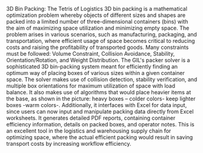 3D Bin Packing: The Tetris of Logistics
3D bin packing is a mathematical optimization problem whereby objects of different sizes and shapes are packed into a limited number of three-dimensional containers (bins) with the aim of maximizing space utilization and minimizing empty space.
The problem arises in various scenarios, such as manufacturing, packaging, and transportation, where efficient usage of space becomes critical to reducing costs and raising the profitability of transported goods. Many constraints must be followed: Volume Constraint, Collision Avoidance, Stability, Orientation/Rotation, and Weight Distribution.
The GIL's packer solver is a sophisticated 3D bin-packing system meant for efficiently finding an optimum way of placing boxes of various sizes within a given container space. The solver makes use of collision detection, stability verification, and multiple box orientations for maximum utilization of space with load balance. It also makes use of algorithms that would place heavier items at the base, as shown in the picture: heavy boxes – colder colors- keep lighter boxes -warm colors-. Additionally, it interfaces with Excel for data input, since users can now input and manipulate packing data directly from Excel worksheets. It generates detailed PDF reports, containing container efficiency information, details on packed boxes, and operator notes. 
This is an excellent tool in the logistics and warehousing supply chain for optimizing space, where the actual efficient packing would result in saving transport costs by increasing workflow efficiency.
